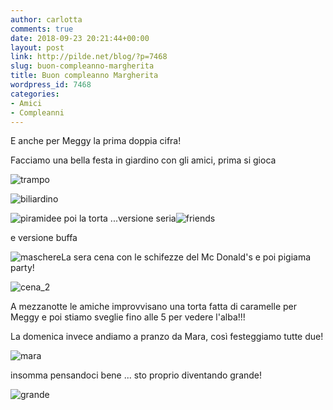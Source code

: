 ```yaml
---
author: carlotta
comments: true
date: 2018-09-23 20:21:44+00:00
layout: post
link: http://pilde.net/blog/?p=7468
slug: buon-compleanno-margherita
title: Buon compleanno Margherita
wordpress_id: 7468
categories:
- Amici
- Compleanni
---
```


E anche per Meggy la prima doppia cifra!

Facciamo una bella festa in giardino con gli amici, prima si gioca

![trampo](http://pilde.net/blog/wp-content/uploads/2018/10/trampo.jpg)

![biliardino](http://pilde.net/blog/wp-content/uploads/2018/10/biliardino.jpg)

![piramide](http://pilde.net/blog/wp-content/uploads/2018/10/piramide.jpg)e poi la torta ...versione seria![friends](http://pilde.net/blog/wp-content/uploads/2018/10/friends.jpg)

e versione buffa

![maschere](http://pilde.net/blog/wp-content/uploads/2018/10/maschere.jpg)La sera cena con le schifezze del Mc Donald's e poi pigiama party!

![cena_2](http://pilde.net/blog/wp-content/uploads/2018/10/cena_2.jpg)

A mezzanotte le amiche improvvisano una torta fatta di caramelle per Meggy e poi stiamo sveglie fino alle 5 per vedere l'alba!!!

La domenica invece andiamo a pranzo da Mara, così festeggiamo tutte due!

![mara](http://pilde.net/blog/wp-content/uploads/2018/10/mara.jpg)

insomma pensandoci bene ... sto proprio diventando grande!

![grande](http://pilde.net/blog/wp-content/uploads/2018/10/grande.jpg)
